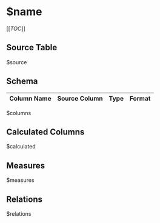 # $name

[[_TOC_]]

## Source Table
$source

## Schema
| Column Name | Source Column | Type | Format |
|-------------|---------------|------|--------|
$columns

## Calculated Columns
$calculated

## Measures
$measures

## Relations
$relations
